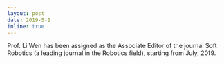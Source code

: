 ```yaml
---
layout: post
date: 2019-5-1
inline: true
---
```


Prof. Li Wen has been assigned as the Associate Editor of the journal Soft Robotics (a leading journal in the Robotics field), starting from July, 2019.

